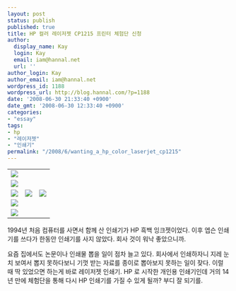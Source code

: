 ```yaml
---
layout: post
status: publish
published: true
title: HP 컬러 레이저젯 CP1215 프린터 체험단 신청
author:
  display_name: Kay
  login: Kay
  email: iam@hannal.net
  url: ''
author_login: Kay
author_email: iam@hannal.net
wordpress_id: 1188
wordpress_url: http://blog.hannal.com/?p=1188
date: '2008-06-30 21:33:40 +0900'
date_gmt: '2008-06-30 12:33:40 +0900'
categories:
- "essay"
tags:
- hp
- "레이저젯"
- "인쇄기"
permalink: "/2008/6/wanting_a_hp_color_laserjet_cp1215"
---
```

<table border="0" cellpadding="0" cellspacing="0">
<tbody>
<tr>
<td colspan="3"><img src="http://hp.powerblog.co.kr/trace/i.php?i=YTozOntzOjY6Ik1LREFURSI7aToxMjE0ODI4NzY0O3M6NDoiQ09ERSI7czoxNjoiMTIxNDgyODc2NDA5MTQ4MSI7czo0OiJLSU5EIjtzOjE6IjEiO30="/></td>
</tr>
<tr>
<td colspan="3"><img src="http://hpimg.powerblog.co.kr:81/hp_con3_01.jpg"/></td>
</tr>
<tr>
<td><img src="http://hpimg.powerblog.co.kr:81/hp_con3_02.jpg"/></td>
<td><a href="http://www.hp.co.kr/colorprinting" target="_blank"><img src="http://hpimg.powerblog.co.kr:81/hp_con3_03.jpg" border="0"/></a></td>
<td><img src="http://hpimg.powerblog.co.kr:81/hp_con3_04.jpg"/></td>
</tr>
<tr>
<td colspan="3"><img src="http://hpimg.powerblog.co.kr:81/hp_con3_05.jpg"/></td>
</tr>
<tr>
<td colspan="3"><a href="http://hp.co.kr/cp1215" target="_blank"><img src="http://hpimg.powerblog.co.kr:81/hp_con3_06.jpg" border="0"/></a></td>
</tr>
</tbody>
</table>
<p>1994년 처음 컴퓨터를 사면서 함께 산 인쇄기가 HP 흑백 잉크젯이었다. 이후 엡슨 인쇄기를 쓰다가 한동안 인쇄기를 사지 않았다. 회사 것이 워낙 좋았으니까.</p>
<p>요즘 집에서도 논문이나 인쇄물 뽑을 일이 점차 늘고 있다. 회사에서 인쇄하자니 지레 눈치 보여서 뽑지 못하다보니 기껏 받는 자료를 종이로 뽑아보지 못하는 일이 잦다. 이럴 때 딱 있었으면 하는게 바로 레이저젯 인쇄기. HP 로 시작한 개인용 인쇄기인데 거의 14년 만에 체험단을 통해 다시 HP 인쇄기를 가질 수 있게 될까? 부디 잘 되기를.</p>
